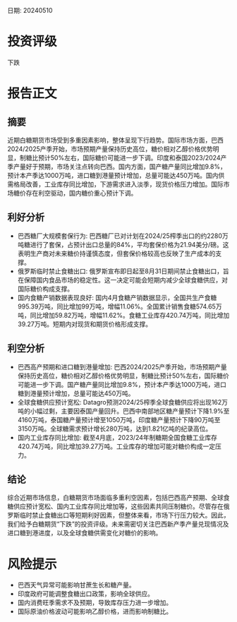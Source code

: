 
日期: 20240510

# 投资评级

下跌

# 报告正文

## 摘要

近期白糖期货市场受到多重因素影响，整体呈现下行趋势。国际市场方面，巴西2024/2025产季开始，市场预期产量保持历史高位，糖价相对乙醇价格优势明显，制糖比预计50%左右，国际糖价可能进一步下调。印度和泰国2023/2024产季产量好于预期，市场关注点转向巴西。国内方面，国产糖产量同比增加9.8%，预计本产季达1000万吨，进口糖到港量预计增加，总量可能达450万吨。国内供需格局改善，工业库存同比增加，下游需求进入淡季，现货价格压力增加。国际市场糖价存在利空驱动，国内糖价重心预计下调。

## 利好分析

* 巴西糖厂大规模套保行为: 巴西糖厂已对计划在2024/25榨季出口的约2280万吨糖进行了套保，占预计出口总量的84%，平均套保价格为21.94美分/磅。这表明生产商对未来糖价持谨慎态度，但套保价格较高也反映了生产成本的支撑。
* 俄罗斯临时禁止食糖出口: 俄罗斯宣布即日起至8月31日期间禁止食糖出口，旨在保障国内食品市场的稳定性。这一决定可能会短期内减少全球食糖供应，对国际糖价构成支撑。
* 国内食糖产销数据表现良好: 国内4月食糖产销数据显示，全国共生产食糖995.39万吨，同比增加99万吨，增幅11.06%。全国累计销售食糖574.65万吨，同比增加59.82万吨，增幅11.62%。食糖工业库存420.74万吨，同比增加39.27万吨。短期内对现货和期货价格形成支撑。

## 利空分析

* 巴西高产预期和进口糖到港量增加: 巴西2024/2025产季开始，市场预期产量保持历史高位，糖价相对乙醇价格优势明显，制糖比预计50%左右，国际糖价可能进一步下调。国产糖产量同比增加9.8%，预计本产季达1000万吨，进口糖到港量预计增加，总量可能达450万吨。
* 全球食糖供应预计宽松: Datagro预测2024/25榨季全球食糖供应将出现162万吨的小幅过剩，主要因泰国产量回升。巴西中南部地区糖产量预计下降1.9%至4160万吨，泰国糖产量预计增至1050万吨，印度糖产量预计下降90万吨至3150万吨。全球糖需求预计增长280万吨，达到1.821亿吨的纪录高位。
* 国内工业库存同比增加: 截至4月底，2023/24年制糖期全国食糖工业库存420.74万吨，同比增加39.27万吨。工业库存的增加可能对糖价构成一定压力。

## 结论

综合近期市场信息，白糖期货市场面临多重利空因素，包括巴西高产预期、全球食糖供应预计宽松、国内工业库存同比增加等，这些因素共同压制糖价。尽管存在俄罗斯临时禁止食糖出口等短期利好因素，但整体来看，市场下行压力较大。因此，我们给予白糖期货“下跌”的投资评级。未来需密切关注巴西新产季产量兑现情况及进口糖到港进度，以及全球食糖供需变化对糖价的影响。

# 风险提示

* 巴西天气异常可能影响甘蔗生长和糖产量。
* 印度政府可能调整食糖出口政策，影响全球供应。
* 国内消费旺季需求不及预期，导致库存压力进一步增加。
* 国际原油价格波动可能影响乙醇价格，进而影响制糖比。
